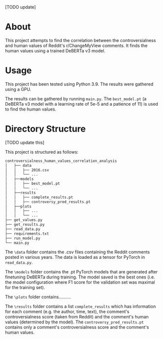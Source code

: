 [TODO update]

# About
This project attempts to find the correlation between the controversialness and human values of Reddit's r/ChangeMyView comments. It finds the human values using a trained DeBERTa v3 model.

# Usage
This project has been tested using Python 3.9. The results were gathered using a GPU. 

The results can be gathered by running `main.py`. The `best_model.pt` (a DeBERTa v3 model with a learning rate of 5e-5 and a patience of 11) is used to find the human values. 

# Directory Structure

[TODO update this]

This project is structured as follows:
```bash
controversialness_human_values_correlation_analysis
│   ├── data
│   │   ├── 2016.csv
│   │   └── ...
│   ├──models
│   │   ├── best_model.pt
│   │   └── ...
│   ├──results
│   │   ├── complete_results.pt
│   │   ├── controversy_pred_results.pt
│   ├──plots
│   │   ├── ...
│   │   └── ...
├── get_values.py
├── get_results.py
├── read_data.py
├── requirements.txt
├── run_model.py
└── main.py
```

The `\data` folder contains the .csv files containing the Reddit comments posted in various years. The data is loaded as a tensor for PyTorch in `read_data.py`.

The `\models` folder contains the .pt PyTorch models that are generated after finetuning DeBERTa during training. The model saved is the best ones (i.e. the model configuration where F1 score for the validation set was maximal for the training set).

The `\plots` folder contains..........

The `\results` folder contains a list `complete_results` which has information for each comment (e.g. the author, time, text), the comment's controversialness score (taken from Reddit) and the comment's human values (determined by the model). The `controversy_pred_results.pt` contains only a comment's controversialness score and the comment's human values.


